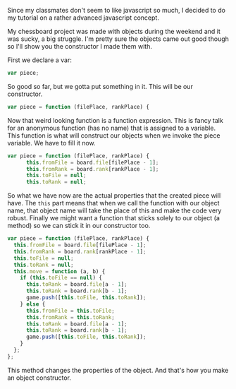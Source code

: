 Since my classmates don't seem to like javascript so much, I decided to do my tutorial on a rather advanced javascript concept.  

My chessboard project was made with objects during the weekend and it was sucky, a big struggle. I'm pretty sure the objects came out good though so I'll show you the constructor I made them with.  

First we declare a var:

```javascript
var piece;
```

So good so far, but we gotta put something in it. This will be our constructor.

```javascript
var piece = function (filePlace, rankPlace) {
```

Now that weird looking function is a function expression. This is fancy talk for an anonymous function (has no name) that is assigned to a variable. This function is what will construct our objects when we invoke the piece variable. We have to fill it now.

```javascript
var piece = function (filePlace, rankPlace) {
      this.fromFile = board.file[filePlace - 1];
      this.fromRank = board.rank[rankPlace - 1];
      this.toFile = null;
      this.toRank = null;
```

So what we have now are the actual properties that the created piece will have. The `this` part means that when we call the function with our object name, that object name will take the place of this and make the code very robust. Finally we might want a function that sticks solely to our object (a method) so we can stick it in our constructor too.

```javascript
var piece = function (filePlace, rankPlace) {
  this.fromFile = board.file[filePlace - 1];
  this.fromRank = board.rank[rankPlace - 1];
  this.toFile = null;
  this.toRank = null;
  this.move = function (a, b) {
    if (this.toFile == null) {
      this.toRank = board.file[a - 1];
      this.toRank = board.rank[b - 1];
      game.push([this.toFile, this.toRank]);
    } else {
      this.fromFile = this.toFile;
      this.fromRank = this.toRank;
      this.toRank = board.file[a - 1];
      this.toRank = board.rank[b - 1];
      game.push([this.toFile, this.toRank]);
    }
  };
};
```

This method changes the properties of the object. And that's how you make an object constructor.
